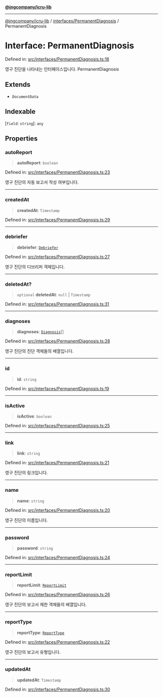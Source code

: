 [**@jngcompany/icru-lib**](../../../README.md)

***

[@jngcompany/icru-lib](../../../README.md) / [interfaces/PermanentDiagnosis](../README.md) / PermanentDiagnosis

# Interface: PermanentDiagnosis

Defined in: [src/interfaces/PermanentDiagnosis.ts:18](https://github.com/jngcompany/icru-lib/blob/d3a4d9c24074b22f396121b6f6d7c5106c66ae75/src/interfaces/PermanentDiagnosis.ts#L18)

영구 진단을 나타내는 인터페이스입니다.
 PermanentDiagnosis

## Extends

- `DocumentData`

## Indexable

\[`field`: `string`\]: `any`

## Properties

### autoReport

> **autoReport**: `boolean`

Defined in: [src/interfaces/PermanentDiagnosis.ts:23](https://github.com/jngcompany/icru-lib/blob/d3a4d9c24074b22f396121b6f6d7c5106c66ae75/src/interfaces/PermanentDiagnosis.ts#L23)

영구 진단의 자동 보고서 작성 여부입니다.

***

### createdAt

> **createdAt**: `Timestamp`

Defined in: [src/interfaces/PermanentDiagnosis.ts:29](https://github.com/jngcompany/icru-lib/blob/d3a4d9c24074b22f396121b6f6d7c5106c66ae75/src/interfaces/PermanentDiagnosis.ts#L29)

***

### debriefer

> **debriefer**: [`Debriefer`](../../Debriefer/interfaces/Debriefer.md)

Defined in: [src/interfaces/PermanentDiagnosis.ts:27](https://github.com/jngcompany/icru-lib/blob/d3a4d9c24074b22f396121b6f6d7c5106c66ae75/src/interfaces/PermanentDiagnosis.ts#L27)

영구 진단의 디브리퍼 객체입니다.

***

### deletedAt?

> `optional` **deletedAt**: `null` \| `Timestamp`

Defined in: [src/interfaces/PermanentDiagnosis.ts:31](https://github.com/jngcompany/icru-lib/blob/d3a4d9c24074b22f396121b6f6d7c5106c66ae75/src/interfaces/PermanentDiagnosis.ts#L31)

***

### diagnoses

> **diagnoses**: [`Diagnosis`](../../Diagnosis/interfaces/Diagnosis.md)[]

Defined in: [src/interfaces/PermanentDiagnosis.ts:28](https://github.com/jngcompany/icru-lib/blob/d3a4d9c24074b22f396121b6f6d7c5106c66ae75/src/interfaces/PermanentDiagnosis.ts#L28)

영구 진단의 진단 객체들의 배열입니다.

***

### id

> **id**: `string`

Defined in: [src/interfaces/PermanentDiagnosis.ts:19](https://github.com/jngcompany/icru-lib/blob/d3a4d9c24074b22f396121b6f6d7c5106c66ae75/src/interfaces/PermanentDiagnosis.ts#L19)

***

### isActive

> **isActive**: `boolean`

Defined in: [src/interfaces/PermanentDiagnosis.ts:25](https://github.com/jngcompany/icru-lib/blob/d3a4d9c24074b22f396121b6f6d7c5106c66ae75/src/interfaces/PermanentDiagnosis.ts#L25)

***

### link

> **link**: `string`

Defined in: [src/interfaces/PermanentDiagnosis.ts:21](https://github.com/jngcompany/icru-lib/blob/d3a4d9c24074b22f396121b6f6d7c5106c66ae75/src/interfaces/PermanentDiagnosis.ts#L21)

영구 진단의 링크입니다.

***

### name

> **name**: `string`

Defined in: [src/interfaces/PermanentDiagnosis.ts:20](https://github.com/jngcompany/icru-lib/blob/d3a4d9c24074b22f396121b6f6d7c5106c66ae75/src/interfaces/PermanentDiagnosis.ts#L20)

영구 진단의 이름입니다.

***

### password

> **password**: `string`

Defined in: [src/interfaces/PermanentDiagnosis.ts:24](https://github.com/jngcompany/icru-lib/blob/d3a4d9c24074b22f396121b6f6d7c5106c66ae75/src/interfaces/PermanentDiagnosis.ts#L24)

***

### reportLimit

> **reportLimit**: [`ReportLimit`](../../ReportLimit/interfaces/ReportLimit.md)

Defined in: [src/interfaces/PermanentDiagnosis.ts:26](https://github.com/jngcompany/icru-lib/blob/d3a4d9c24074b22f396121b6f6d7c5106c66ae75/src/interfaces/PermanentDiagnosis.ts#L26)

영구 진단의 보고서 제한 객체들의 배열입니다.

***

### reportType

> **reportType**: [`ReportType`](../../../enums/ReportType/enumerations/ReportType.md)

Defined in: [src/interfaces/PermanentDiagnosis.ts:22](https://github.com/jngcompany/icru-lib/blob/d3a4d9c24074b22f396121b6f6d7c5106c66ae75/src/interfaces/PermanentDiagnosis.ts#L22)

영구 진단의 보고서 유형입니다.

***

### updatedAt

> **updatedAt**: `Timestamp`

Defined in: [src/interfaces/PermanentDiagnosis.ts:30](https://github.com/jngcompany/icru-lib/blob/d3a4d9c24074b22f396121b6f6d7c5106c66ae75/src/interfaces/PermanentDiagnosis.ts#L30)
